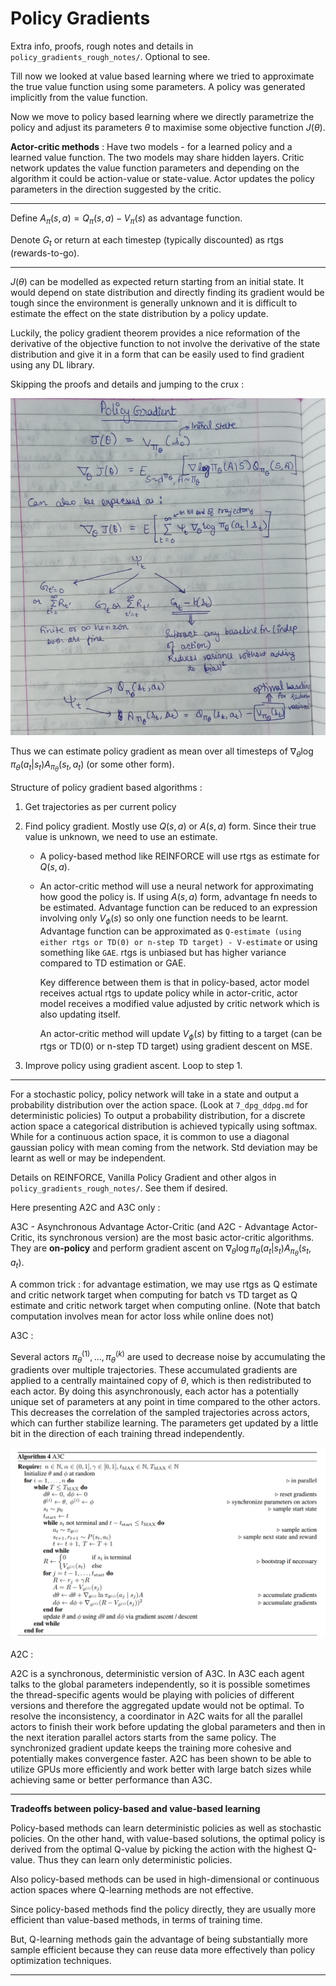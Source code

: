 # Policy Gradients

Extra info, proofs, rough notes and details in `policy_gradients_rough_notes/`. Optional to see.

Till now we looked at value based learning  where we tried to approximate the true value function using some parameters. A policy was generated implicitly from the value function.

Now we move to policy based learning where we directly parametrize the policy and adjust its parameters $\theta$ to maximise some objective function $J(\theta)$.

**Actor-critic methods** : Have two models - for a learned policy and a learned value function. The two models may share hidden layers. Critic network updates the value function parameters and depending on the algorithm it could be action-value or state-value. Actor updates the policy parameters in the direction suggested by the critic.

---

Define $A_\pi(s, a) = Q_\pi(s, a) - V_\pi(s)$ as advantage function.

Denote $G_t$ or return at each timestep (typically discounted) as rtgs (rewards-to-go).

---

$J(\theta)$ can be modelled as expected return starting from an initial state. It would depend on state distribution and directly finding its gradient would be tough since the environment is generally unknown and it is difficult to estimate the effect on the state distribution by a policy update.

Luckily, the policy gradient theorem provides a nice reformation of the derivative of the objective function to not involve the derivative of the state distribution and give it in a form that can be easily used to find gradient using any DL library. 

Skipping the proofs and details and jumping to the crux :

![](img/image-26.jpg)

Thus we can estimate policy gradient as mean over all timesteps of $\nabla_{\theta} \log \pi_{\theta}(a_t |s_t)  A_{\pi_{\theta}}(s_t, a_t)$ (or some other form).

Structure of policy gradient based algorithms :

1. Get trajectories as per current policy
2. Find policy gradient. Mostly use $Q(s, a)$ or $A(s, a)$ form. Since their true value is unknown, we need to use an estimate.
   -  A policy-based method like REINFORCE will use rtgs as estimate for $Q(s, a)$.
   -  An actor-critic method will use a neural network for approximating how good the policy is. If using $A(s, a)$ form, advantage fn needs to be estimated. Advantage function can be reduced to an expression involving only $V_\phi(s)$ so only one function needs to be learnt. Advantage function can be approximated as `Q-estimate (using either rtgs or TD(0) or n-step TD target) - V-estimate` or using something like `GAE`. rtgs is unbiased but has higher variance compared to TD estimation or GAE.
   
      Key difference between them is that in policy-based, actor model receives actual rtgs to update policy while in actor-critic, actor model receives a modified value adjusted by critic network which is also updating itself.
   
      An actor-critic method will update $V_\phi(s)$ by fitting to a target (can be rtgs or TD(0) or n-step TD target) using gradient descent on MSE.

3. Improve policy using gradient ascent. Loop to step 1.

---

For a stochastic policy, policy network will take in a state and output a probability distribution over the action space. (Look at `7_dpg_ddpg.md` for deterministic policies) To output a probability distribution, for a discrete action space a categorical distribution is achieved typically using softmax. While for a continuous action space, it is common to use a diagonal gaussian policy with mean coming from the network. Std deviation may be learnt as well or may be independent.

Details on REINFORCE, Vanilla Policy Gradient and other algos in `policy_gradients_rough_notes/`. See them if desired.

Here presenting A2C and A3C only :

A3C - Asynchronous Advantage Actor-Critic (and A2C - Advantage Actor-Critic, its synchronous version) are the most basic actor-critic algorithms. They are **on-policy** and perform gradient ascent on $\nabla_{\theta} \log \pi_{\theta}(a_t |s_t)  A_{\pi_{\theta}}(s_t, a_t)$. 

A common trick : for advantage estimation, we may use rtgs as Q estimate and critic network target when computing for batch vs TD target as Q estimate and critic network target when computing online. (Note that batch computation involves mean for actor loss while online does not)


A3C :  

Several actors $π^{(1)}_θ, . . . , π^{(k)}_θ$ are used to decrease noise by accumulating the gradients over
multiple trajectories. These accumulated gradients are applied to a centrally maintained copy of $θ$, which is then
redistributed to each actor. By doing this asynchronously, each actor has a potentially unique set of parameters at any
point in time compared to the other actors. This decreases the correlation of the sampled trajectories across actors,
which can further stabilize learning. The parameters get updated by a little bit in the direction of each training thread independently.

![](img/image-27.png)

A2C :

A2C is a synchronous, deterministic version of A3C. In A3C each agent talks to the global parameters independently, so it is possible sometimes the thread-specific agents would be playing with policies of different versions and therefore the aggregated update would not be optimal. To resolve the inconsistency, a coordinator in A2C waits for all the parallel actors to finish their work before updating the global parameters and then in the next iteration parallel actors starts from the same policy. The synchronized gradient update keeps the training more cohesive and potentially makes convergence faster. A2C has been shown to be able to utilize GPUs more efficiently and work better with large batch sizes while achieving same or better performance than A3C.

---

**Tradeoffs between policy-based and value-based learning**

Policy-based methods can learn deterministic policies as well as stochastic policies. On the other hand, with value-based solutions, the optimal policy is derived from the optimal Q-value by picking the action with the highest Q-value. Thus they can learn only deterministic policies.

Also policy-based methods can be used in high-dimensional or continuous action spaces where Q-learning methods are not effective.

Since policy-based methods find the policy directly, they are usually more efficient than value-based methods, in terms of training time.

But, Q-learning methods gain the advantage of being substantially more sample efficient because they can reuse data more effectively than policy optimization techniques.

---
